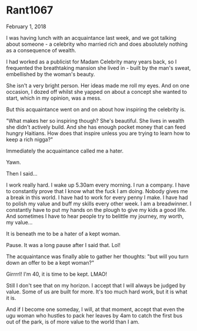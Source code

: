 # Rant1067


February 1, 2018

I was having lunch with an acquaintance last week, and we got talking about someone - a celebrity who married rich and does absolutely nothing as a consequence of wealth.

I had worked as a publicist for Madam Celebrity many years back, so I frequented the breathtaking mansion she lived in - built by the man's sweat, embellished by the woman's beauty.

She isn't a very bright person. Her ideas made me roll my eyes. And on one occasion, I dozed off whilst she yapped on about a concept she wanted to start, which in my opinion, was a mess.

But this acquaintance went on and on about how inspiring the celebrity is.

"What makes her so inspiring though? She's beautiful. She lives in wealth she didn't actively build. And she has enough pocket money that can feed hungry Haitians. How does that inspire unless you are trying to learn how to keep a rich nigga?"

Immediately the acquaintance called me a hater.

Yawn.

Then I said...

I work really hard. I wake up 5.30am every morning. I run a company. I have to constantly prove that I know what the fuck I am doing. Nobody gives me a break in this world. I have had to work for every penny I make. I have had to polish my value and buff my skills every other week. I am a breadwinner. I constantly have to put my hands on the plough to give my kids a good life. And sometimes I have to hear people try to belittle my journey, my worth, my value...

It is beneath me to be a hater of a kept woman.

Pause. It was a long pause after I said that. Lol!

The acquaintance was finally able to gather her thoughts: "but will you turn down an offer to be a kept woman?"

Girrrrl! I'm 40, it is time to be kept. LMAO! 

Still I don't see that on my horizon. I accept that I will always be judged by value. Some of us are built for more. It's too much hard work, but it is what it is.

And if I become one someday, I will, at that moment, accept that even the ugu woman who hustles to pack her leaves by 4am to catch the first bus out of the park, is of more value to the world than I am.
